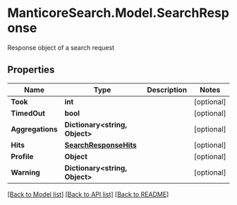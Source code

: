 # ManticoreSearch.Model.SearchResponse
Response object of a search request

## Properties

Name | Type | Description | Notes
------------ | ------------- | ------------- | -------------
**Took** | **int** |  | [optional] 
**TimedOut** | **bool** |  | [optional] 
**Aggregations** | **Dictionary&lt;string, Object&gt;** |  | [optional] 
**Hits** | [**SearchResponseHits**](SearchResponseHits.md) |  | [optional] 
**Profile** | **Object** |  | [optional] 
**Warning** | **Dictionary&lt;string, Object&gt;** |  | [optional] 

[[Back to Model list]](../README.md#documentation-for-models) [[Back to API list]](../README.md#documentation-for-api-endpoints) [[Back to README]](../README.md)

